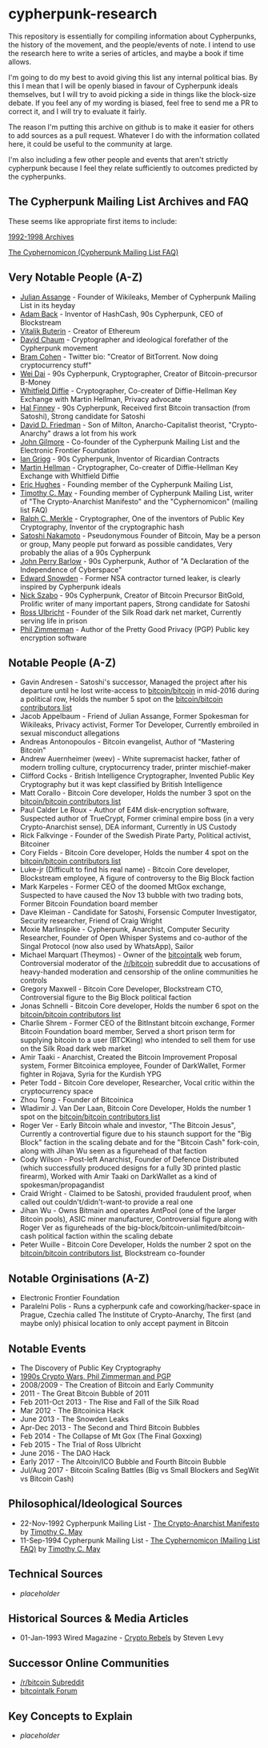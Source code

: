 # cypherpunk-research
This repository is essentially for compiling information about Cypherpunks, the history of the movement, and the people/events of note. I intend to use the research here to write a series of articles, and maybe a book if time allows.

I'm going to do my best to avoid giving this list any internal political bias. By this I mean that I will be openly biased in favour of Cypherpunk ideals themselves, but I will try to avoid picking a side in things like the block-size debate. If you feel any of my wording is biased, feel free to send me a PR to correct it, and I will try to evaluate it fairly.

The reason I'm putting this archive on github is to make it easier for others to add sources as a pull request. Whatever I do with the information collated here, it could be useful to the community at large.

I'm also including a few other people and events that aren't strictly cypherpunk because I feel they relate sufficiently to outcomes predicted by the cypherpunks.

## The Cypherpunk Mailing List Archives and FAQ

These seems like appropriate first items to include:

[1992-1998 Archives](https://github.com/Famicoman/cypherpunks-mailing-list-archives/tree/master/cryptome.org)

[The Cyphernomicon (Cypherpunk Mailing List FAQ)](https://www.cypherpunks.to/faq/cyphernomicron/cyphernomicon.html)

## Very Notable People (A-Z)

* [Julian Assange](people/julian_assange.md) - Founder of Wikileaks, Member of Cypherpunk Mailing List in its heyday
* [Adam Back](people/adam_back.md) - Inventor of HashCash, 90s Cypherpunk, CEO of Blockstream
* [Vitalik Buterin](people/vitalik_buterin.md) - Creator of Ethereum
* [David Chaum](people/david_chaum.md) - Cryptographer and ideological forefather of the Cypherpunk movement
* [Bram Cohen](people/bram_cohen.md) - Twitter bio: "Creator of BitTorrent. Now doing cryptocurrency stuff"
* [Wei Dai](people/wei_dai.md) - 90s Cypherpunk, Cryptographer, Creator of Bitcoin-precursor B-Money
* [Whitfield Diffie](people/whitfield_diffie.md) - Cryptographer, Co-creater of Diffie-Hellman Key Exchange with Martin Hellman, Privacy advocate
* [Hal Finney](people/hal_finney.md) - 90s Cypherpunk, Received first Bitcoin transaction (from Satoshi), Strong candidate for Satoshi
* [David D. Friedman](people/david_d_friedman.md) - Son of Milton, Anarcho-Capitalist theorist, "Crypto-Anarchy" draws a lot from his work
* [John Gilmore](people/john_gilmore.md) - Co-founder of the Cypherpunk Mailing List and the Electronic Frontier Foundation
* [Ian Grigg](people/ian_grigg.md) - 90s Cypherpunk, Inventor of Ricardian Contracts
* [Martin Hellman](people/martin_hellman.md) - Cryptographer, Co-creater of Diffie-Hellman Key Exchange with Whitfield Diffie
* [Eric Hughes](people/eric_hughes.md) - Founding member of the Cypherpunk Mailing List,
* [Timothy C. May](people/timothy_c_may.md) - Founding member of Cypherpunk Mailing List, writer of "The Crypto-Anarchist Manifesto" and the "Cyphernomicon" (mailing list FAQ)
* [Ralph C. Merkle](people/ralph_c_merkle.md) - Cryptographer, One of the inventors of Public Key Cryptography, Inventor of the cryptographic hash
* [Satoshi Nakamoto](people/satoshi_nakamoto.md) - Pseudonymous Founder of Bitcoin, May be a person or group, Many people put forward as possible candidates, Very probably the alias of a 90s Cypherpunk
* [John Perry Barlow](people/john_perry_barlow.md) - 90s Cypherpunk, Author of "A Declaration of the Independence of Cyberspace"
* [Edward Snowden](people/edward_snowden.md) - Former NSA contractor turned leaker, is clearly inspired by Cypherpunk ideals
* [Nick Szabo](people/nick_szabo.md) - 90s Cypherpunk, Creator of Bitcoin Precursor BitGold, Prolific writer of many important papers, Strong candidate for Satoshi
* [Ross Ulbricht](people/ross_ulbricht.md) - Founder of the Silk Road dark net market, Currently serving life in prison
* [Phil Zimmerman](people/phil_zimmerman.md) - Author of the Pretty Good Privacy (PGP) Public key encryption software

## Notable People (A-Z)

* Gavin Andresen - Satoshi's successor, Managed the project after his departure until he lost write-access to [bitcoin/bitcoin](https://github.com/bitcoin/bitcoin) in mid-2016 during a political row, Holds the number 5 spot on the [bitcoin/bitcoin contributors list](https://github.com/bitcoin/bitcoin/graphs/contributors)
* Jacob Appelbaum - Friend of Julian Assange, Former Spokesman for Wikileaks, Privacy activist, Former Tor Developer, Currently embroiled in sexual misconduct allegations
* Andreas Antonopoulos - Bitcoin evangelist, Author of "Mastering Bitcoin"
* Andrew Auernheimer (weev) - White supremacist hacker, father of modern trolling culture, cryptocurrency trader, printer mischief-maker
* Clifford Cocks - British Intelligence Cryptographer, Invented Public Key Cryptography but it was kept classified by British Intelligence
* Matt Corallo - Bitcoin Core developer, Holds the number 3 spot on the [bitcoin/bitcoin contributors list](https://github.com/bitcoin/bitcoin/graphs/contributors)
* Paul Calder Le Roux - Author of E4M disk-encryption software, Suspected author of TrueCrypt, Former criminal empire boss (in a very Crypto-Anarchist sense), DEA informant, Currently in US Custody
* Rick Falkvinge - Founder of the Swedish Pirate Party, Political activist, Bitcoiner
* Cory Fields - Bitcoin Core developer, Holds the number 4 spot on the [bitcoin/bitcoin contributors list](https://github.com/bitcoin/bitcoin/graphs/contributors)
* Luke-jr (Difficult to find his real name) - Bitcoin Core developer, Blockstream employee, A figure of controversy to the Big Block faction
* Mark Karpeles - Former CEO of the doomed MtGox exchange, Suspected to have caused the Nov 13 bubble with two trading bots, Former Bitcoin Foundation board member
* Dave Kleiman - Candidate for Satoshi, Forsensic Computer Investigator, Security researcher, Friend of Craig Wright
* Moxie Marlinspike - Cypherpunk, Anarchist, Computer Security Researcher, Founder of Open Whisper Systems and co-author of the Singal Protocol (now also used by WhatsApp), Sailor
* Michael Marquart (Theymos) - Owner of the [bitcointalk](https://bitcointalk.org/) web forum, Controversial moderator of the [/r/bitcoin](https://www.reddit.com/r/Bitcoin/) subreddit due to accusations of heavy-handed moderation and censorship of the online communities he controls
* Gregory Maxwell - Bitcoin Core Developer, Blockstream CTO, Controversial figure to the Big Block political faction
* Jonas Schnelli - Bitcoin Core developer, Holds the number 6 spot on the [bitcoin/bitcoin contributors list](https://github.com/bitcoin/bitcoin/graphs/contributors)
* Charlie Shrem - Former CEO of the BitInstant bitcoin exchange, Former Bitcoin Foundation board member, Served a short prison term for supplying bitcoin to a user (BTCKing) who intended to sell them for use on the Silk Road dark web market
* Amir Taaki - Anarchist, Created the Bitcoin Improvement Proposal system, Former Bitcoinica employee, Founder of DarkWallet, Former fighter in Rojava, Syria for the Kurdish YPG
* Peter Todd - Bitcoin Core developer, Researcher, Vocal critic within the cryptocurrency space
* Zhou Tong - Founder of Bitcoinica
* Wladimir J. Van Der Laan, Bitcoin Core Developer, Holds the number 1 spot on the [bitcoin/bitcoin contributors list](https://github.com/bitcoin/bitcoin/graphs/contributors)
* Roger Ver - Early Bitcoin whale and investor, "The Bitcoin Jesus", Currently a controvertial figure due to his staunch support for the "Big Block" faction in the scaling debate and for the "Bitcoin Cash" fork-coin, along with Jihan Wu seen as a figurehead of that faction
* Cody Wilson - Post-left Anarchist, Founder of Defence Distributed (which successfully produced designs for a fully 3D printed plastic firearm), Worked with Amir Taaki on DarkWallet as a kind of spokesman/propagandist
* Craid Wright - Claimed to be Satoshi, provided fraudulent proof, when called out couldn't/didn't-want-to provide a real one
* Jihan Wu - Owns Bitmain and operates AntPool (one of the larger Bitcoin pools), ASIC miner manufacturer, Controversial figure along with Roger Ver as figureheads of the big-block/bitcoin-unlimited/bitcoin-cash political faction within the scaling debate
* Peter Wuille - Bitcoin Core Developer, Holds the number 2 spot on the [bitcoin/bitcoin contributors list](https://github.com/bitcoin/bitcoin/graphs/contributors), Blockstream co-founder

## Notable Orginisations (A-Z)

* Electronic Frontier Foundation
* Paralelni Polis - Runs a cypherpunk cafe and coworking/hacker-space in Prague, Czechia called The Institute of Crypto-Anarchy, The first (and maybe only) phisical location to only accept payment in Bitcoin

## Notable Events

* The Discovery of Public Key Cryptography
* [1990s Crypto Wars, Phil Zimmerman and PGP](events/90s_crypto_wars.md)
* 2008/2009 - The Creation of Bitcoin and Early Community
* 2011 - The Great Bitcoin Bubble of 2011
* Feb 2011-Oct 2013 - The Rise and Fall of the Silk Road
* Mar 2012 - The Bitcoinica Hack
* June 2013 - The Snowden Leaks
* Apr-Dec 2013 - The Second and Third Bitcoin Bubbles
* Feb 2014 - The Collapse of Mt Gox (The Final Goxxing)
* Feb 2015 - The Trial of Ross Ulbricht
* June 2016 - The DAO Hack
* Early 2017 - The Altcoin/ICO Bubble and Fourth Bitcoin Bubble
* Jul/Aug 2017 - Bitcoin Scaling Battles (Big vs Small Blockers and SegWit vs Bitcoin Cash)

## Philosophical/Ideological Sources

* 22-Nov-1992 Cypherpunk Mailing List - [The Crypto-Anarchist Manifesto](https://www.activism.net/cypherpunk/crypto-anarchy.html) by [Timothy C. May](people/timothy_c_may.md)
* 11-Sep-1994 Cypherpunk Mailing List - [The Cyphernomicon (Mailing List FAQ)](https://www.cypherpunks.to/faq/cyphernomicron/cyphernomicon.html) by [Timothy C. May](people/timothy_c_may.md)

## Technical Sources

* _placeholder_

## Historical Sources & Media Articles

* 01-Jan-1993 Wired Magazine - [Crypto Rebels](https://www.wired.com/1993/02/crypto-rebels/) by Steven Levy

## Successor Online Communities

* [/r/bitcoin Subreddit](https://www.reddit.com/r/Bitcoin/)
* [bitcointalk Forum](https://bitcointalk.org/)

## Key Concepts to Explain

* _placeholder_


